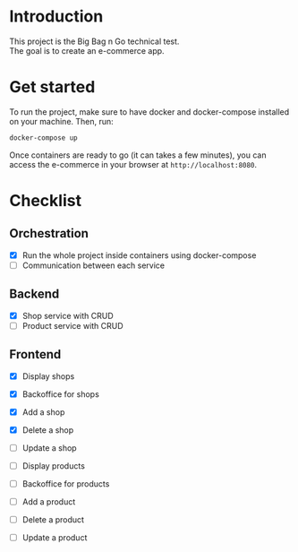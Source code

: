 # Introduction

This project is the Big Bag n Go technical test.  
The goal is to create an e-commerce app.

# Get started

To run the project, make sure to have docker and docker-compose installed on your machine. Then, run:

```sh
docker-compose up
```

Once containers are ready to go (it can takes a few minutes), you can access the e-commerce in your browser at `http://localhost:8080`.

# Checklist

## Orchestration

- [x] Run the whole project inside containers using docker-compose
- [ ] Communication between each service

## Backend

- [x] Shop service with CRUD
- [ ] Product service with CRUD

## Frontend

- [x] Display shops
- [x] Backoffice for shops
- [x] Add a shop
- [x] Delete a shop
- [ ] Update a shop

- [ ] Display products
- [ ] Backoffice for products
- [ ] Add a product
- [ ] Delete a product
- [ ] Update a product
